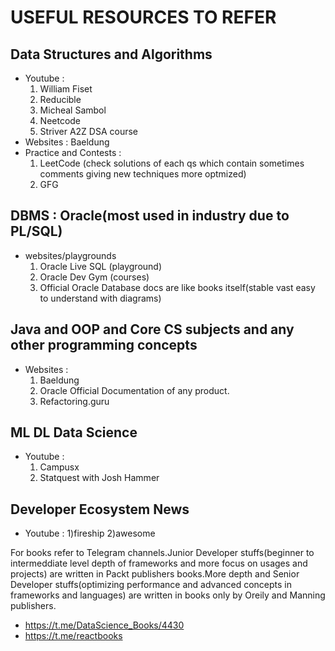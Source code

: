 # USEFUL RESOURCES TO REFER

## Data Structures and Algorithms
- Youtube :
  1) William Fiset
  2) Reducible
  3) Micheal Sambol
  4) Neetcode
  5) Striver A2Z DSA course
- Websites : Baeldung
- Practice and Contests :
  1) LeetCode (check solutions of each qs which contain sometimes comments giving new techniques more optmized)
  2) GFG

## DBMS : Oracle(most used in industry due to PL/SQL)
- websites/playgrounds
  1) Oracle Live SQL (playground)
  2) Oracle Dev Gym  (courses)
  3) Official Oracle Database docs are like books itself(stable vast easy to understand with diagrams)

## Java and OOP and Core CS subjects and any other programming concepts
- Websites :
  1) Baeldung
  2) Oracle Official Documentation of any product.
  3) Refactoring.guru
   
## ML DL Data Science
- Youtube :
  1) Campusx
  2) Statquest with Josh Hammer

## Developer Ecosystem News 
- Youtube :
  1)fireship
  2)awesome

For books refer to Telegram channels.Junior Developer stuffs(beginner to intermeddiate level depth of frameworks and more focus on usages and projects) are written in Packt publishers books.More depth and Senior Developer stuffs(optimizing performance and advanced concepts in frameworks and languages) are written in books only by Oreily and Manning publishers.
- https://t.me/DataScience_Books/4430
- https://t.me/reactbooks

